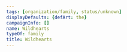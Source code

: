 ```yaml
---
tags: [organization/family, status/unknown]
displayDefaults: {defArt: the}
campaignInfo: []
name: Wildhearts
typeOf: family
title: Wildhearts
---
```




